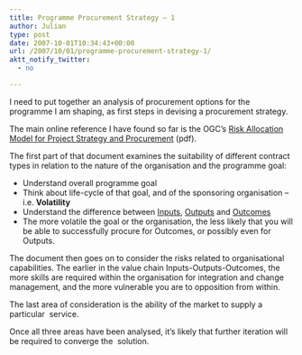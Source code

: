 ```yaml
---
title: Programme Procurement Strategy – 1
author: Julian
type: post
date: 2007-10-01T10:34:43+00:00
url: /2007/10/01/programme-procurement-strategy-1/
aktt_notify_twitter:
  - no

---
```

I need to put together an analysis of procurement options for the programme I am shaping, as first steps in devising a procurement strategy.

The main online reference I have found so far is the OGC&#8217;s [Risk Allocation Model for Project Strategy and Procurement][1] (pdf).

The first part of that document examines the suitability of different contract types in relation to the nature of the organisation and the programme goal:

  * Understand overall programme goal
  * Think about life-cycle of that goal, and of the sponsoring organisation – i.e. **Volatility**
  * Understand the difference between [Inputs][2], [Outputs][3] and [Outcomes][4]
  * The more volatile the goal or the organisation, the less likely that you will be able to successfully procure for Outcomes, or possibly even for Outputs.

The document then goes on to consider the risks related to organisational capabilities. The earlier in the value chain Inputs-Outputs-Outcomes, the more skills are required within the organisation for integration and change management, and the more vulnerable you are to opposition from within.

The last area of consideration is the ability of the market to supply a particular  service.

Once all three areas have been analysed, it&#8217;s likely that further iteration will be required to converge the  solution.

 [1]: http://www.ogc.gov.uk/documents/RiskAllocationModel.pdf
 [2]: http://synesthesia.co.uk/msp/wiki/Input
 [3]: http://synesthesia.co.uk/msp/wiki/Output
 [4]: http://synesthesia.co.uk/msp/wiki/Outcome